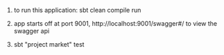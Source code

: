 1. to run this application: sbt clean compile run

2. app starts off at port 9001, http://localhost:9001/swagger#/ to view the swagger api

3. sbt "project market" test